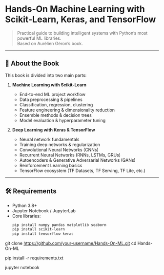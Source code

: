 # Hands-On Machine Learning with Scikit-Learn, Keras, and TensorFlow

> Practical guide to building intelligent systems with Python’s most powerful ML libraries.  
> Based on Aurélien Géron’s book.

---

## 📖 About the Book

This book is divided into two main parts:

1. **Machine Learning with Scikit-Learn**
   - End-to-end ML project workflow
   - Data preprocessing & pipelines
   - Classification, regression, clustering
   - Feature engineering & dimensionality reduction
   - Ensemble methods & decision trees
   - Model evaluation & hyperparameter tuning

2. **Deep Learning with Keras & TensorFlow**
   - Neural network fundamentals
   - Training deep networks & regularization
   - Convolutional Neural Networks (CNNs)
   - Recurrent Neural Networks (RNNs, LSTMs, GRUs)
   - Autoencoders & Generative Adversarial Networks (GANs)
   - Reinforcement Learning basics
   - TensorFlow ecosystem (TF Datasets, TF Serving, TF Lite, etc.)

---

## 🛠️ Requirements

- Python 3.8+
- Jupyter Notebook / JupyterLab
- Core libraries:
  ```bash
  pip install numpy pandas matplotlib seaborn
  pip install scikit-learn
  pip install tensorflow keras

git clone https://github.com/your-username/Hands-On-ML.git
cd Hands-On-ML

pip install -r requirements.txt

jupyter notebook


